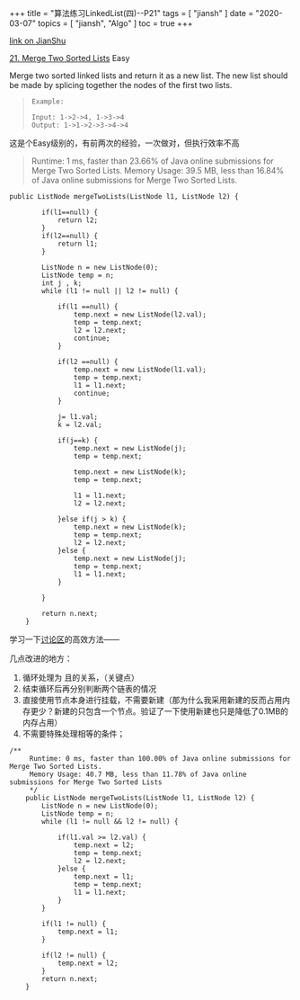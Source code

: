 +++
title = "算法练习LinkedList(四)--P21"
tags = [
    "jiansh"
]
date = "2020-03-07"
topics = [
    "jiansh",
    "Algo"
]
toc = true
+++



[link on JianShu](https://www.jianshu.com/p/563653ad8de2)

[21. Merge Two Sorted Lists](https://leetcode.com/problems/merge-two-sorted-lists/) Easy

Merge two sorted linked lists and return it as a new list. The new list should be made by splicing together the nodes of the first two lists.

>     Example:
>
>     Input: 1->2->4, 1->3->4
>     Output: 1->1->2->3->4->4

这是个Easy级别的，有前两次的经验，一次做对，但执行效率不高

>Runtime: 1 ms, faster than 23.66% of Java online submissions for Merge Two Sorted Lists.
>Memory Usage: 39.5 MB, less than 16.84% of Java online submissions for Merge Two Sorted Lists.

```
public ListNode mergeTwoLists(ListNode l1, ListNode l2) {

        if(l1==null) {
            return l2;
        }
        if(l2==null) {
            return l1;
        }

        ListNode n = new ListNode(0);
        ListNode temp = n;
        int j , k;
        while (l1 != null || l2 != null) {

            if(l1 ==null) {
                temp.next = new ListNode(l2.val);
                temp = temp.next;
                l2 = l2.next;
                continue;
            }

            if(l2 ==null) {
                temp.next = new ListNode(l1.val);
                temp = temp.next;
                l1 = l1.next;
                continue;
            }

            j= l1.val;
            k = l2.val;

            if(j==k) {
                temp.next = new ListNode(j);
                temp = temp.next;

                temp.next = new ListNode(k);
                temp = temp.next;

                l1 = l1.next;
                l2 = l2.next;

            }else if(j > k) {
                temp.next = new ListNode(k);
                temp = temp.next;
                l2 = l2.next;
            }else {
                temp.next = new ListNode(j);
                temp = temp.next;
                l1 = l1.next;
            }

        }

        return n.next;
    }
```

学习一下[讨论区](https://leetcode.com/problems/merge-two-sorted-lists/discuss/?currentPage=1&orderBy=most_votes&query=)的高效方法—— 

几点改进的地方：
1. 循环处理为 且的关系，（关键点）
2. 结束循环后再分别判断两个链表的情况
3. 直接使用节点本身进行挂载，不需要新建（那为什么我采用新建的反而占用内存更少？新建的只包含一个节点。验证了一下使用新建也只是降低了0.1MB的内存占用） 
4. 不需要特殊处理相等的条件；


```
/**
     Runtime: 0 ms, faster than 100.00% of Java online submissions for Merge Two Sorted Lists.
     Memory Usage: 40.7 MB, less than 11.78% of Java online submissions for Merge Two Sorted Lists
     */
    public ListNode mergeTwoLists(ListNode l1, ListNode l2) {
        ListNode n = new ListNode(0);
        ListNode temp = n;
        while (l1 != null && l2 != null) {

            if(l1.val >= l2.val) {
                temp.next = l2;
                temp = temp.next;
                l2 = l2.next;
            }else {
                temp.next = l1;
                temp = temp.next;
                l1 = l1.next;
            }
        }

        if(l1 != null) {
            temp.next = l1;
        }

        if(l2 != null) {
            temp.next = l2;
        }
        return n.next;
    }
```
